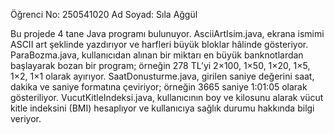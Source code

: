 Öğrenci No: 250541020
Ad Soyad: Sıla Ağgül

Bu projede 4 tane Java programı bulunuyor. AsciiArtIsim.java, ekrana ismimi ASCII art şeklinde yazdırıyor
ve harfleri büyük bloklar hâlinde gösteriyor. ParaBozma.java, kullanıcıdan alınan bir miktarı en büyük banknotlardan başlayarak 
bozan bir program; örneğin 278 TL’yi 2×100, 1×50, 1×20, 1×5, 1×2, 1×1 olarak ayırıyor. SaatDonusturme.java, girilen saniye değerini 
saat, dakika ve saniye formatına çeviriyor; örneğin 3665 saniye 1:01:05 olarak gösteriliyor. VucutKitleIndeksi.java, kullanıcının boy 
ve kilosunu alarak vücut kitle indeksini (BMI) hesaplıyor ve kullanıcıya sağlık durumu hakkında bilgi veriyor.
